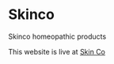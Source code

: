# Skinco
Skinco homeopathic products

This website is live at <a href="https://skinco.netlify.app/">Skin Co </a>
